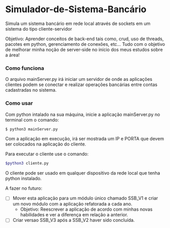# Simulador-de-Sistema-Bancário
Simula um sistema bancário em rede local através de sockets em um sistema do tipo cliente-servidor

Objetivo: Aprender conceitos de back-end tais como, crud, uso de threads, pacotes em python, gerenciamento de conexões, etc... Tudo com o objetivo de melhorar minha noção de server-side no início dos meus estudos sobre a área!

### Como funciona

O arquivo mainServer.py irá iniciar um servidor de onde as aplicações clientes podem se conectar e realizar operações bancárias entre contas cadastradas no sistema.

### Como usar

Com python intalado na sua máquina, inicie a aplicação mainServer.py no terminal com o comando:

```bash
$ python3 mainServer.py
```

Com a aplicação em execução, irá ser mostrada um IP e PORTA que devem ser colocados na aplicação do cliente.

Para executar o cliente use o comando:

```bash
$python3 cliente.py
```

O cliente pode ser usado em qualquer dispositivo da rede local que tenha python instalado.


A fazer no futuro:

- [ ] Mover esta aplicação para um módulo único chamado SSB_V1 e criar um novo módulo com a aplicação refatorada a cada ano. 
  * Objetivo: Reescrever a aplicação de acordo com minhas novas habilidades e ver a diferença em relação a anterior.
- [ ] Criar versao SSB_V3 após a SSB_V2 haver sido concluída.